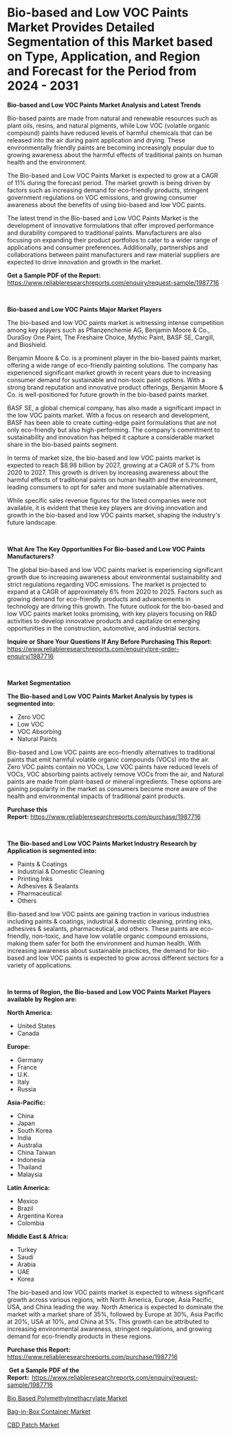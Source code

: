 <p><h1>Bio-based and Low VOC Paints Market Provides Detailed Segmentation of this Market based on Type, Application, and Region and Forecast for the Period from 2024 - 2031</h1></p><p><strong>Bio-based and Low VOC Paints Market Analysis and Latest Trends</strong></p>
<p><p>Bio-based paints are made from natural and renewable resources such as plant oils, resins, and natural pigments, while Low VOC (volatile organic compound) paints have reduced levels of harmful chemicals that can be released into the air during paint application and drying. These environmentally friendly paints are becoming increasingly popular due to growing awareness about the harmful effects of traditional paints on human health and the environment.</p><p>The Bio-based and Low VOC Paints Market is expected to grow at a CAGR of 11% during the forecast period. The market growth is being driven by factors such as increasing demand for eco-friendly products, stringent government regulations on VOC emissions, and growing consumer awareness about the benefits of using bio-based and low VOC paints. </p><p>The latest trend in the Bio-based and Low VOC Paints Market is the development of innovative formulations that offer improved performance and durability compared to traditional paints. Manufacturers are also focusing on expanding their product portfolios to cater to a wider range of applications and consumer preferences. Additionally, partnerships and collaborations between paint manufacturers and raw material suppliers are expected to drive innovation and growth in the market.</p></p>
<p><strong>Get a Sample PDF of the Report:&nbsp;</strong> <a href="https://www.reliableresearchreports.com/enquiry/request-sample/1987716">https://www.reliableresearchreports.com/enquiry/request-sample/1987716</a></p>
<p>&nbsp;</p>
<p><strong>Bio-based and Low VOC Paints Major Market Players</strong></p>
<p><p>The bio-based and low VOC paints market is witnessing intense competition among key players such as Pflanzenchemie AG, Benjamin Moore & Co., DuraSoy One Paint, The Freshaire Choice, Mythic Paint, BASF SE, Cargill, and Bioshield. </p><p>Benjamin Moore & Co. is a prominent player in the bio-based paints market, offering a wide range of eco-friendly painting solutions. The company has experienced significant market growth in recent years due to increasing consumer demand for sustainable and non-toxic paint options. With a strong brand reputation and innovative product offerings, Benjamin Moore & Co. is well-positioned for future growth in the bio-based paints market.</p><p>BASF SE, a global chemical company, has also made a significant impact in the low VOC paints market. With a focus on research and development, BASF has been able to create cutting-edge paint formulations that are not only eco-friendly but also high-performing. The company's commitment to sustainability and innovation has helped it capture a considerable market share in the bio-based paints segment.</p><p>In terms of market size, the bio-based and low VOC paints market is expected to reach $8.98 billion by 2027, growing at a CAGR of 5.7% from 2020 to 2027. This growth is driven by increasing awareness about the harmful effects of traditional paints on human health and the environment, leading consumers to opt for safer and more sustainable alternatives.</p><p>While specific sales revenue figures for the listed companies were not available, it is evident that these key players are driving innovation and growth in the bio-based and low VOC paints market, shaping the industry's future landscape.</p></p>
<p>&nbsp;</p>
<p><strong>What Are The Key Opportunities For Bio-based and Low VOC Paints Manufacturers?</strong></p>
<p><p>The global bio-based and low VOC paints market is experiencing significant growth due to increasing awareness about environmental sustainability and strict regulations regarding VOC emissions. The market is projected to expand at a CAGR of approximately 6% from 2020 to 2025. Factors such as growing demand for eco-friendly products and advancements in technology are driving this growth. The future outlook for the bio-based and low VOC paints market looks promising, with key players focusing on R&D activities to develop innovative products and capitalize on emerging opportunities in the construction, automotive, and industrial sectors.</p></p>
<p><strong>Inquire or Share Your Questions If Any Before Purchasing This Report:</strong> <a href="https://www.reliableresearchreports.com/enquiry/pre-order-enquiry/1987716">https://www.reliableresearchreports.com/enquiry/pre-order-enquiry/1987716</a></p>
<p>&nbsp;</p>
<p><strong>Market Segmentation</strong></p>
<p><strong>The Bio-based and Low VOC Paints Market Analysis by types is segmented into:</strong></p>
<p><ul><li>Zero VOC</li><li>Low VOC</li><li>VOC Absorbing</li><li>Natural Paints</li></ul></p>
<p><p>Bio-based and Low VOC paints are eco-friendly alternatives to traditional paints that emit harmful volatile organic compounds (VOCs) into the air. Zero VOC paints contain no VOCs, Low VOC paints have reduced levels of VOCs, VOC absorbing paints actively remove VOCs from the air, and Natural paints are made from plant-based or mineral ingredients. These options are gaining popularity in the market as consumers become more aware of the health and environmental impacts of traditional paint products.</p></p>
<p><strong>Purchase this Report:&nbsp;</strong><a href="https://www.reliableresearchreports.com/purchase/1987716">https://www.reliableresearchreports.com/purchase/1987716</a></p>
<p>&nbsp;</p>
<p><strong>The Bio-based and Low VOC Paints Market Industry Research by Application is segmented into:</strong></p>
<p><ul><li>Paints & Coatings</li><li>Industrial & Domestic Cleaning</li><li>Printing Inks</li><li>Adhesives & Sealants</li><li>Pharmaceutical</li><li>Others</li></ul></p>
<p><p>Bio-based and low VOC paints are gaining traction in various industries including paints & coatings, industrial & domestic cleaning, printing inks, adhesives & sealants, pharmaceutical, and others. These paints are eco-friendly, non-toxic, and have low volatile organic compound emissions, making them safer for both the environment and human health. With increasing awareness about sustainable practices, the demand for bio-based and low VOC paints is expected to grow across different sectors for a variety of applications.</p></p>
<p>&nbsp;</p>
<p><strong>In terms of Region, the Bio-based and Low VOC Paints Market Players available by Region are:</strong></p>
<p>
    <p> <strong> North America: </strong>
        <ul>
            <li>United States</li>
            <li>Canada</li>
        </ul>
        </p> 
    <p> <strong> Europe: </strong>
        <ul>
            <li>Germany</li>
            <li>France</li>
            <li>U.K.</li>
            <li>Italy</li>
            <li>Russia</li>
        </ul>
        </p> 
    <p> <strong> Asia-Pacific: </strong>
        <ul>
            <li>China</li>
            <li>Japan</li>
            <li>South Korea</li>
            <li>India</li>
            <li>Australia</li>
            <li>China Taiwan</li>
            <li>Indonesia</li>
            <li>Thailand</li>
            <li>Malaysia</li>
        </ul>
        </p> 
    <p> <strong> Latin America: </strong>
        <ul>
            <li>Mexico</li>
            <li>Brazil</li>
            <li>Argentina Korea</li>
            <li>Colombia</li>
        </ul>
        </p> 
    <p> <strong> Middle East & Africa: </strong>
        <ul>
            <li>Turkey</li>
            <li>Saudi</li>
            <li>Arabia</li>
            <li>UAE</li>
            <li>Korea</li>
        </ul>
    </p>
    </p>
<p><p>The bio-based and low VOC paints market is expected to witness significant growth across various regions, with North America, Europe, Asia Pacific, USA, and China leading the way. North America is expected to dominate the market with a market share of 35%, followed by Europe at 30%, Asia Pacific at 20%, USA at 10%, and China at 5%. This growth can be attributed to increasing environmental awareness, stringent regulations, and growing demand for eco-friendly products in these regions.</p></p>
<p><strong>Purchase this Report: </strong><a href="https://www.reliableresearchreports.com/purchase/1987716">https://www.reliableresearchreports.com/purchase/1987716</a></p>
<p>&nbsp;<strong>Get a Sample PDF of the Report:&nbsp;&nbsp;</strong><a href="https://www.reliableresearchreports.com/enquiry/request-sample/1987716">https://www.reliableresearchreports.com/enquiry/request-sample/1987716</a></p>
<p><strong></strong></p>
<p><p><a href="https://github.com/jaidynmorantestelletmjzya/Market-Research-Report-List-1/blob/main/bio-based-polymethylmethacrylate-market.md">Bio Based Polymethylmethacrylate Market</a></p><p><a href="https://github.com/juniordelafrance/Market-Research-Report-List-2/blob/main/bag-in-box-container-market.md">Bag-in-Box Container Market</a></p><p><a href="https://issuu.com/reportprime-2/docs/cbd-patch-market-size-2030.pptx">CBD Patch Market</a></p></p>